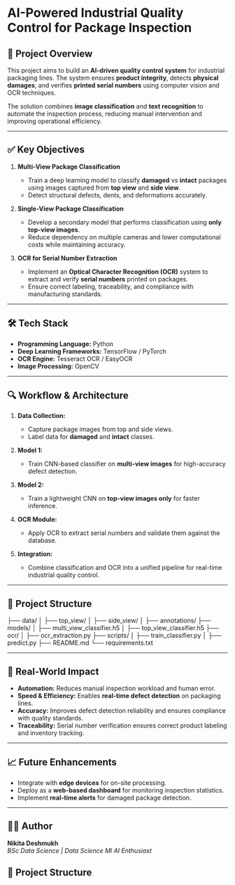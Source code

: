 # AI-Powered Industrial Quality Control for Package Inspection

## 📌 Project Overview
This project aims to build an **AI-driven quality control system** for industrial packaging lines. The system ensures **product integrity**, detects **physical damages**, and verifies **printed serial numbers** using computer vision and OCR techniques.

The solution combines **image classification** and **text recognition** to automate the inspection process, reducing manual intervention and improving operational efficiency.

---

## ✅ Key Objectives
1. **Multi-View Package Classification**  
   - Train a deep learning model to classify **damaged** vs **intact** packages using images captured from **top view** and **side view**.
   - Detect structural defects, dents, and deformations accurately.

2. **Single-View Package Classification**  
   - Develop a secondary model that performs classification using **only top-view images**.
   - Reduce dependency on multiple cameras and lower computational costs while maintaining accuracy.

3. **OCR for Serial Number Extraction**  
   - Implement an **Optical Character Recognition (OCR)** system to extract and verify **serial numbers** printed on packages.
   - Ensure correct labeling, traceability, and compliance with manufacturing standards.

---

## 🛠️ Tech Stack
- **Programming Language:** Python  
- **Deep Learning Frameworks:** TensorFlow / PyTorch  
- **OCR Engine:** Tesseract OCR / EasyOCR  
- **Image Processing:** OpenCV  


---

## 🔍 Workflow & Architecture
1. **Data Collection:**  
   - Capture package images from top and side views.
   - Label data for **damaged** and **intact** classes.

2. **Model 1:**  
   - Train CNN-based classifier on **multi-view images** for high-accuracy defect detection.

3. **Model 2:**  
   - Train a lightweight CNN on **top-view images only** for faster inference.

4. **OCR Module:**  
   - Apply OCR to extract serial numbers and validate them against the database.

5. **Integration:**  
   - Combine classification and OCR into a unified pipeline for real-time industrial quality control.

---
## 📂 Project Structure

├── data/
│ ├── top_view/
│ ├── side_view/
│ ├── annotations/
├── models/
│ ├── multi_view_classifier.h5
│ ├── top_view_classifier.h5
├── ocr/
│ ├── ocr_extraction.py
├── scripts/
│ ├── train_classifier.py
│ ├── predict.py
├── README.md
└── requirements.txt


---

## 🚀 Real-World Impact
- **Automation:** Reduces manual inspection workload and human error.
- **Speed & Efficiency:** Enables **real-time defect detection** on packaging lines.
- **Accuracy:** Improves defect detection reliability and ensures compliance with quality standards.
- **Traceability:** Serial number verification ensures correct product labeling and inventory tracking.

---

## 📈 Future Enhancements
- Integrate with **edge devices** for on-site processing.
- Deploy as a **web-based dashboard** for monitoring inspection statistics.
- Implement **real-time alerts** for damaged package detection.

---

## 👩‍💻 Author
**Nikita Deshmukh**  
*BSc Data Science | Data Science Ml AI Enthusiast*  



## 📂 Project Structure
